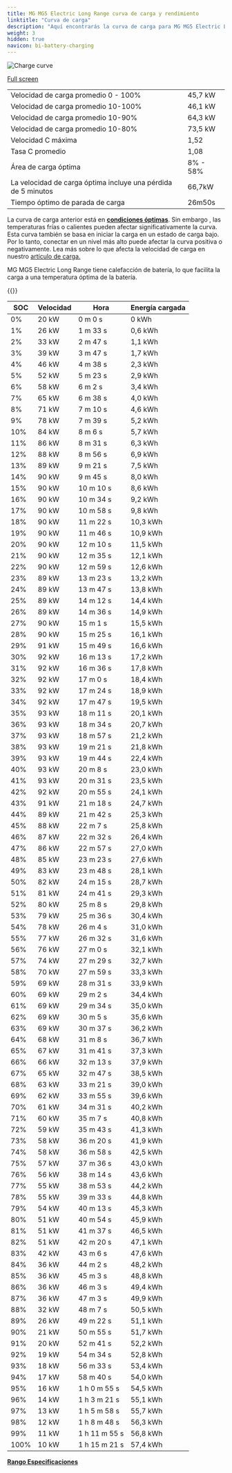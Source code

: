 ```yaml
---
title: MG MG5 Electric Long Range curva de carga y rendimiento
linktitle: "Curva de carga"
description: "Aquí encontrarás la curva de carga para MG MG5 Electric Long Range."
weight: 3
hidden: true
navicon: bi-battery-charging
---
```

<!-- markdownlint-disable MD033 -->
<img src="/images/models/mg/mg5/mg5_electric_long_range/chargingcurve.svg" alt="Charge curve" class="img-fluid">

[Full screen](/images/models/mg/mg5/mg5_electric_long_range/chargingcurve.svg)


<table class="table table-striped border">
<tbody>
<tr>
<td>Velocidad de carga promedio 0 - 100%</td><td>45,7 kW</td>
</tr>
<tr>
<td>Velocidad de carga promedio 10-100%</td><td>46,1 kW</td>
</tr>
<tr>
<td>Velocidad de carga promedio 10-90%</td><td>64,3 kW</td>
</tr>
<tr>
<td>Velocidad de carga promedio 10-80%</td><td>73,5 kW</td>
</tr>
<tr>
<td>Velocidad C máxima</td><td>1,52</td>
</tr>
<tr>
<td>Tasa C promedio</td><td>1,08</td>
</tr>
<tr>
<td>Área de carga óptima</td><td>8% - 58%</td>
</tr>
<tr>
<td>La velocidad de carga óptima incluye una pérdida de 5 minutos</td><td>66,7kW</td>
</tr>
<tr>
<td>Tiempo óptimo de parada de carga</td><td>26m50s</td>
</tr>
</tbody>
</table>


La curva de carga anterior está en **[condiciones óptimas](../../../../../technology/battery/charging/#temperatura)**. Sin embargo , las temperaturas frías o calientes pueden afectar significativamente la curva. Esta curva también se basa en iniciar la carga en un estado de carga bajo. Por lo tanto, conectar en un nivel más alto puede afectar la curva positiva o negativamente. Lea más sobre lo que afecta la velocidad de carga en nuestro [artículo de carga.](../../../../../technology/battery/charging/)


MG MG5 Electric Long Range tiene calefacción de batería, lo que facilita la carga a una temperatura óptima de la batería.


{{<evkxdisplayaddarticle />}}
<table class="table table-striped border">
<thead>
<tr><th>SOC</th><th>Velocidad</th><th>Hora</th><th>Energía cargada</th></tr>
</thead>
<tbody>
<tr>
<td>0%</td><td>20 kW</td><td> 0 m 0 s </td><td>0 kWh </td>
</tr>
<tr>
<td>1%</td><td>26 kW</td><td> 1 m 33 s </td><td>0,6 kWh </td>
</tr>
<tr>
<td>2%</td><td>33 kW</td><td> 2 m 47 s </td><td>1,1 kWh </td>
</tr>
<tr>
<td>3%</td><td>39 kW</td><td> 3 m 47 s </td><td>1,7 kWh </td>
</tr>
<tr>
<td>4%</td><td>46 kW</td><td> 4 m 38 s </td><td>2,3 kWh </td>
</tr>
<tr>
<td>5%</td><td>52 kW</td><td> 5 m 23 s </td><td>2,9 kWh </td>
</tr>
<tr>
<td>6%</td><td>58 kW</td><td> 6 m 2 s </td><td>3,4 kWh </td>
</tr>
<tr>
<td>7%</td><td>65 kW</td><td> 6 m 38 s </td><td>4,0 kWh </td>
</tr>
<tr>
<td>8%</td><td>71 kW</td><td> 7 m 10 s </td><td>4,6 kWh </td>
</tr>
<tr>
<td>9%</td><td>78 kW</td><td> 7 m 39 s </td><td>5,2 kWh </td>
</tr>
<tr>
<td>10%</td><td>84 kW</td><td> 8 m 6 s </td><td>5,7 kWh </td>
</tr>
<tr>
<td>11%</td><td>86 kW</td><td> 8 m 31 s </td><td>6,3 kWh </td>
</tr>
<tr>
<td>12%</td><td>88 kW</td><td> 8 m 56 s </td><td>6,9 kWh </td>
</tr>
<tr>
<td>13%</td><td>89 kW</td><td> 9 m 21 s </td><td>7,5 kWh </td>
</tr>
<tr>
<td>14%</td><td>90 kW</td><td> 9 m 45 s </td><td>8,0 kWh </td>
</tr>
<tr>
<td>15%</td><td>90 kW</td><td> 10 m 10 s </td><td>8,6 kWh </td>
</tr>
<tr>
<td>16%</td><td>90 kW</td><td> 10 m 34 s </td><td>9,2 kWh </td>
</tr>
<tr>
<td>17%</td><td>90 kW</td><td> 10 m 58 s </td><td>9,8 kWh </td>
</tr>
<tr>
<td>18%</td><td>90 kW</td><td> 11 m 22 s </td><td>10,3 kWh </td>
</tr>
<tr>
<td>19%</td><td>90 kW</td><td> 11 m 46 s </td><td>10,9 kWh </td>
</tr>
<tr>
<td>20%</td><td>90 kW</td><td> 12 m 10 s </td><td>11,5 kWh </td>
</tr>
<tr>
<td>21%</td><td>90 kW</td><td> 12 m 35 s </td><td>12,1 kWh </td>
</tr>
<tr>
<td>22%</td><td>90 kW</td><td> 12 m 59 s </td><td>12,6 kWh </td>
</tr>
<tr>
<td>23%</td><td>89 kW</td><td> 13 m 23 s </td><td>13,2 kWh </td>
</tr>
<tr>
<td>24%</td><td>89 kW</td><td> 13 m 47 s </td><td>13,8 kWh </td>
</tr>
<tr>
<td>25%</td><td>89 kW</td><td> 14 m 12 s </td><td>14,4 kWh </td>
</tr>
<tr>
<td>26%</td><td>89 kW</td><td> 14 m 36 s </td><td>14,9 kWh </td>
</tr>
<tr>
<td>27%</td><td>90 kW</td><td> 15 m 1 s </td><td>15,5 kWh </td>
</tr>
<tr>
<td>28%</td><td>90 kW</td><td> 15 m 25 s </td><td>16,1 kWh </td>
</tr>
<tr>
<td>29%</td><td>91 kW</td><td> 15 m 49 s </td><td>16,6 kWh </td>
</tr>
<tr>
<td>30%</td><td>92 kW</td><td> 16 m 13 s </td><td>17,2 kWh </td>
</tr>
<tr>
<td>31%</td><td>92 kW</td><td> 16 m 36 s </td><td>17,8 kWh </td>
</tr>
<tr>
<td>32%</td><td>92 kW</td><td> 17 m 0 s </td><td>18,4 kWh </td>
</tr>
<tr>
<td>33%</td><td>92 kW</td><td> 17 m 24 s </td><td>18,9 kWh </td>
</tr>
<tr>
<td>34%</td><td>92 kW</td><td> 17 m 47 s </td><td>19,5 kWh </td>
</tr>
<tr>
<td>35%</td><td>93 kW</td><td> 18 m 11 s </td><td>20,1 kWh </td>
</tr>
<tr>
<td>36%</td><td>93 kW</td><td> 18 m 34 s </td><td>20,7 kWh </td>
</tr>
<tr>
<td>37%</td><td>93 kW</td><td> 18 m 57 s </td><td>21,2 kWh </td>
</tr>
<tr>
<td>38%</td><td>93 kW</td><td> 19 m 21 s </td><td>21,8 kWh </td>
</tr>
<tr>
<td>39%</td><td>93 kW</td><td> 19 m 44 s </td><td>22,4 kWh </td>
</tr>
<tr>
<td>40%</td><td>93 kW</td><td> 20 m 8 s </td><td>23,0 kWh </td>
</tr>
<tr>
<td>41%</td><td>93 kW</td><td> 20 m 31 s </td><td>23,5 kWh </td>
</tr>
<tr>
<td>42%</td><td>92 kW</td><td> 20 m 55 s </td><td>24,1 kWh </td>
</tr>
<tr>
<td>43%</td><td>91 kW</td><td> 21 m 18 s </td><td>24,7 kWh </td>
</tr>
<tr>
<td>44%</td><td>89 kW</td><td> 21 m 42 s </td><td>25,3 kWh </td>
</tr>
<tr>
<td>45%</td><td>88 kW</td><td> 22 m 7 s </td><td>25,8 kWh </td>
</tr>
<tr>
<td>46%</td><td>87 kW</td><td> 22 m 32 s </td><td>26,4 kWh </td>
</tr>
<tr>
<td>47%</td><td>86 kW</td><td> 22 m 57 s </td><td>27,0 kWh </td>
</tr>
<tr>
<td>48%</td><td>85 kW</td><td> 23 m 23 s </td><td>27,6 kWh </td>
</tr>
<tr>
<td>49%</td><td>83 kW</td><td> 23 m 48 s </td><td>28,1 kWh </td>
</tr>
<tr>
<td>50%</td><td>82 kW</td><td> 24 m 15 s </td><td>28,7 kWh </td>
</tr>
<tr>
<td>51%</td><td>81 kW</td><td> 24 m 41 s </td><td>29,3 kWh </td>
</tr>
<tr>
<td>52%</td><td>80 kW</td><td> 25 m 8 s </td><td>29,8 kWh </td>
</tr>
<tr>
<td>53%</td><td>79 kW</td><td> 25 m 36 s </td><td>30,4 kWh </td>
</tr>
<tr>
<td>54%</td><td>78 kW</td><td> 26 m 4 s </td><td>31,0 kWh </td>
</tr>
<tr>
<td>55%</td><td>77 kW</td><td> 26 m 32 s </td><td>31,6 kWh </td>
</tr>
<tr>
<td>56%</td><td>76 kW</td><td> 27 m 0 s </td><td>32,1 kWh </td>
</tr>
<tr>
<td>57%</td><td>74 kW</td><td> 27 m 29 s </td><td>32,7 kWh </td>
</tr>
<tr>
<td>58%</td><td>70 kW</td><td> 27 m 59 s </td><td>33,3 kWh </td>
</tr>
<tr>
<td>59%</td><td>69 kW</td><td> 28 m 31 s </td><td>33,9 kWh </td>
</tr>
<tr>
<td>60%</td><td>69 kW</td><td> 29 m 2 s </td><td>34,4 kWh </td>
</tr>
<tr>
<td>61%</td><td>69 kW</td><td> 29 m 34 s </td><td>35,0 kWh </td>
</tr>
<tr>
<td>62%</td><td>69 kW</td><td> 30 m 5 s </td><td>35,6 kWh </td>
</tr>
<tr>
<td>63%</td><td>69 kW</td><td> 30 m 37 s </td><td>36,2 kWh </td>
</tr>
<tr>
<td>64%</td><td>68 kW</td><td> 31 m 8 s </td><td>36,7 kWh </td>
</tr>
<tr>
<td>65%</td><td>67 kW</td><td> 31 m 41 s </td><td>37,3 kWh </td>
</tr>
<tr>
<td>66%</td><td>66 kW</td><td> 32 m 13 s </td><td>37,9 kWh </td>
</tr>
<tr>
<td>67%</td><td>65 kW</td><td> 32 m 47 s </td><td>38,5 kWh </td>
</tr>
<tr>
<td>68%</td><td>63 kW</td><td> 33 m 21 s </td><td>39,0 kWh </td>
</tr>
<tr>
<td>69%</td><td>62 kW</td><td> 33 m 55 s </td><td>39,6 kWh </td>
</tr>
<tr>
<td>70%</td><td>61 kW</td><td> 34 m 31 s </td><td>40,2 kWh </td>
</tr>
<tr>
<td>71%</td><td>60 kW</td><td> 35 m 7 s </td><td>40,8 kWh </td>
</tr>
<tr>
<td>72%</td><td>59 kW</td><td> 35 m 43 s </td><td>41,3 kWh </td>
</tr>
<tr>
<td>73%</td><td>58 kW</td><td> 36 m 20 s </td><td>41,9 kWh </td>
</tr>
<tr>
<td>74%</td><td>58 kW</td><td> 36 m 58 s </td><td>42,5 kWh </td>
</tr>
<tr>
<td>75%</td><td>57 kW</td><td> 37 m 36 s </td><td>43,0 kWh </td>
</tr>
<tr>
<td>76%</td><td>56 kW</td><td> 38 m 14 s </td><td>43,6 kWh </td>
</tr>
<tr>
<td>77%</td><td>55 kW</td><td> 38 m 53 s </td><td>44,2 kWh </td>
</tr>
<tr>
<td>78%</td><td>55 kW</td><td> 39 m 33 s </td><td>44,8 kWh </td>
</tr>
<tr>
<td>79%</td><td>54 kW</td><td> 40 m 13 s </td><td>45,3 kWh </td>
</tr>
<tr>
<td>80%</td><td>51 kW</td><td> 40 m 54 s </td><td>45,9 kWh </td>
</tr>
<tr>
<td>81%</td><td>51 kW</td><td> 41 m 37 s </td><td>46,5 kWh </td>
</tr>
<tr>
<td>82%</td><td>51 kW</td><td> 42 m 20 s </td><td>47,1 kWh </td>
</tr>
<tr>
<td>83%</td><td>42 kW</td><td> 43 m 6 s </td><td>47,6 kWh </td>
</tr>
<tr>
<td>84%</td><td>36 kW</td><td> 44 m 2 s </td><td>48,2 kWh </td>
</tr>
<tr>
<td>85%</td><td>36 kW</td><td> 45 m 3 s </td><td>48,8 kWh </td>
</tr>
<tr>
<td>86%</td><td>36 kW</td><td> 46 m 3 s </td><td>49,4 kWh </td>
</tr>
<tr>
<td>87%</td><td>36 kW</td><td> 47 m 3 s </td><td>49,9 kWh </td>
</tr>
<tr>
<td>88%</td><td>32 kW</td><td> 48 m 7 s </td><td>50,5 kWh </td>
</tr>
<tr>
<td>89%</td><td>26 kW</td><td> 49 m 22 s </td><td>51,1 kWh </td>
</tr>
<tr>
<td>90%</td><td>21 kW</td><td> 50 m 55 s </td><td>51,7 kWh </td>
</tr>
<tr>
<td>91%</td><td>20 kW</td><td> 52 m 41 s </td><td>52,2 kWh </td>
</tr>
<tr>
<td>92%</td><td>19 kW</td><td> 54 m 34 s </td><td>52,8 kWh </td>
</tr>
<tr>
<td>93%</td><td>18 kW</td><td> 56 m 33 s </td><td>53,4 kWh </td>
</tr>
<tr>
<td>94%</td><td>17 kW</td><td> 58 m 40 s </td><td>54,0 kWh </td>
</tr>
<tr>
<td>95%</td><td>16 kW</td><td>1 h 0 m 55 s </td><td>54,5 kWh </td>
</tr>
<tr>
<td>96%</td><td>14 kW</td><td>1 h 3 m 21 s </td><td>55,1 kWh </td>
</tr>
<tr>
<td>97%</td><td>13 kW</td><td>1 h 5 m 58 s </td><td>55,7 kWh </td>
</tr>
<tr>
<td>98%</td><td>12 kW</td><td>1 h 8 m 48 s </td><td>56,3 kWh </td>
</tr>
<tr>
<td>99%</td><td>11 kW</td><td>1 h 11 m 55 s </td><td>56,8 kWh </td>
</tr>
<tr>
<td>100%</td><td>10 kW</td><td>1 h 15 m 21 s </td><td>57,4 kWh </td>
</tr>
</tbody>
</table>

<div class="mt-3 mb-3">
<a href="../rangeandconsumption/" class="text-decoration-none text-black">
<strong><i class="bi-arrow-left"></i> Rango </strong>
</a>
<a href="../specifications/" class="text-decoration-none text-black float-end">
<strong>Especificaciones <i class="bi-arrow-right"></i></strong>
</a>
</div>

